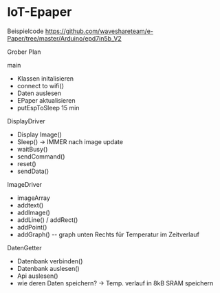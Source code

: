 # IoT-Epaper

Beispielcode https://github.com/waveshareteam/e-Paper/tree/master/Arduino/epd7in5b_V2

Grober Plan

main

- Klassen initalisieren
- connect to wifi()
- Daten auslesen
- EPaper aktualisieren
- putEspToSleep 15 min

DisplayDriver

- Display Image()
- Sleep() -> IMMER nach image update
- waitBusy()
- sendCommand()
- reset()
- sendData()

ImageDriver

- imageArray
- addtext()
- addImage()
- addLine() / addRect()
- addPoint()
- addGraph() -- graph unten Rechts für Temperatur im Zeitverlauf

DatenGetter

- Datenbank verbinden()
- Datenbank auslesen()
- Api auslesen()
- wie deren Daten speichern? -> Temp. verlauf in 8kB SRAM speichern
